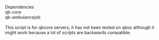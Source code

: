 Dependencies <br>
qb-core<br>
qb-ambulancejob
 <br> <br>
This script is for qbcore servers, it has not been tested on qbox although it might work because a lot of scripts are backwards compatible.
